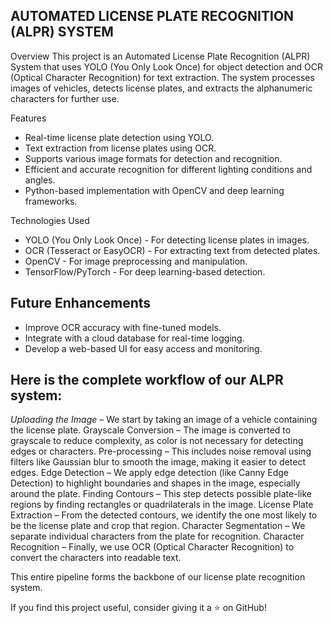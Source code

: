  ## AUTOMATED LICENSE PLATE RECOGNITION (ALPR) SYSTEM 

 Overview
This project is an Automated License Plate Recognition (ALPR) System that uses YOLO (You Only Look Once) for object detection and OCR (Optical Character Recognition) for text extraction. 
The system processes images of vehicles, detects license plates, and extracts the alphanumeric characters for further use.

 Features
- Real-time license plate detection using YOLO.
- Text extraction from license plates using OCR.
- Supports various image formats for detection and recognition.
- Efficient and accurate recognition for different lighting conditions and angles.
- Python-based implementation with OpenCV and deep learning frameworks.

 Technologies Used
- YOLO (You Only Look Once) - For detecting license plates in images.
- OCR (Tesseract or EasyOCR) - For extracting text from detected plates.
- OpenCV - For image preprocessing and manipulation.
- TensorFlow/PyTorch - For deep learning-based detection.


## Future Enhancements
- Improve OCR accuracy with fine-tuned models.
- Integrate with a cloud database for real-time logging.
- Develop a web-based UI for easy access and monitoring.


## Here is the complete workflow of our ALPR system:

*Uploading the Image* – We start by taking an image of a vehicle containing the license plate.
Grayscale Conversion – The image is converted to grayscale to reduce complexity, as color is not necessary for detecting edges or characters.
Pre-processing – This includes noise removal using filters like Gaussian blur to smooth the image, making it easier to detect edges.
Edge Detection – We apply edge detection (like Canny Edge Detection) to highlight boundaries and shapes in the image, especially around the plate.
Finding Contours – This step detects possible plate-like regions by finding rectangles or quadrilaterals in the image.
License Plate Extraction – From the detected contours, we identify the one most likely to be the license plate and crop that region.
Character Segmentation – We separate individual characters from the plate for recognition.
Character Recognition – Finally, we use OCR (Optical Character Recognition) to convert the characters into readable text.

This entire pipeline forms the backbone of our license plate recognition system.


If you find this project useful, consider giving it a ⭐ on GitHub!

